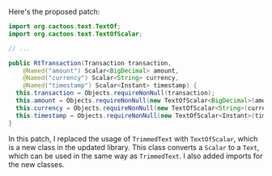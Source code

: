 Here's the proposed patch:

```java
import org.cactoos.text.TextOf;
import org.cactoos.text.TextOfScalar;

// ...

public RtTransaction(Transaction transaction,
    @Named("amount") Scalar<BigDecimal> amount,
    @Named("currency") Scalar<String> currency,
    @Named("timestamp") Scalar<Instant> timestamp) {
  this.transaction = Objects.requireNonNull(transaction);
  this.amount = Objects.requireNonNull(new TextOfScalar<BigDecimal>(amount));
  this.currency = Objects.requireNonNull(new TextOfScalar<String>(currency));
  this.timestamp = Objects.requireNonNull(new TextOfScalar<Instant>(timestamp));
}
```

In this patch, I replaced the usage of `TrimmedText` with `TextOfScalar`, which is a new class in the updated library. This class converts a `Scalar` to a `Text`, which can be used in the same way as `TrimmedText`. I also added imports for the new classes.